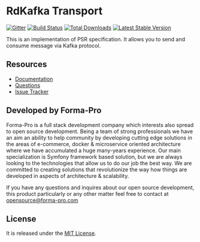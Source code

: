 # RdKafka Transport

[![Gitter](https://badges.gitter.im/php-enqueue/Lobby.svg)](https://gitter.im/php-enqueue/Lobby)
[![Build Status](https://travis-ci.org/php-enqueue/rdkafka.png?branch=master)](https://travis-ci.org/php-enqueue/rdkafka)
[![Total Downloads](https://poser.pugx.org/enqueue/rdkafka/d/total.png)](https://packagist.org/packages/enqueue/rdkafka)
[![Latest Stable Version](https://poser.pugx.org/enqueue/rdkafka/version.png)](https://packagist.org/packages/enqueue/rdkafka)
 
This is an implementation of PSR specification. It allows you to send and consume message via Kafka protocol.  

## Resources

* [Documentation](https://github.com/php-enqueue/enqueue-dev/blob/master/docs/index.md)
* [Questions](https://gitter.im/php-enqueue/Lobby)
* [Issue Tracker](https://github.com/php-enqueue/enqueue-dev/issues)

## Developed by Forma-Pro

Forma-Pro is a full stack development company which interests also spread to open source development. 
Being a team of strong professionals we have an aim an ability to help community by developing cutting edge solutions in the areas of e-commerce, docker & microservice oriented architecture where we have accumulated a huge many-years experience. 
Our main specialization is Symfony framework based solution, but we are always looking to the technologies that allow us to do our job the best way. We are committed to creating solutions that revolutionize the way how things are developed in aspects of architecture & scalability.

If you have any questions and inquires about our open source development, this product particularly or any other matter feel free to contact at opensource@forma-pro.com

## License

It is released under the [MIT License](LICENSE).
